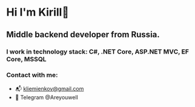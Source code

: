 # Hi I'm Kirill👋
## Middle backend developer from Russia.
### I work in technology stack: C#, .NET Core, ASP.NET MVC, EF Core, MSSQL
### Contact with me:
- 📬 kliemienkov@gmail.com
- 💬 Telegram @Areyouwell

